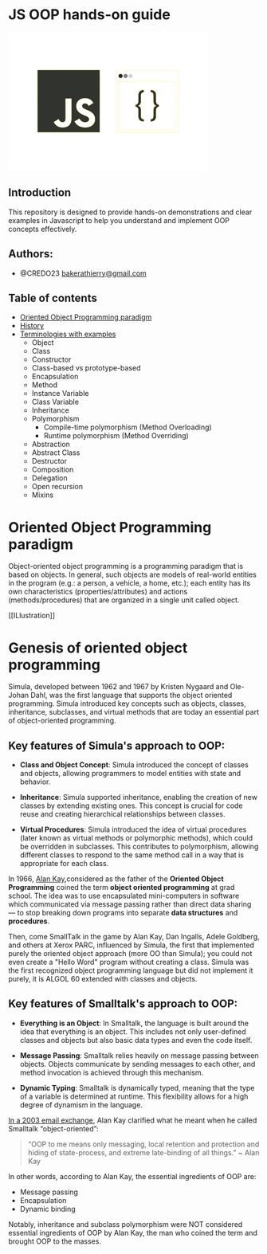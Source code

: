 # JS OOP hands-on guide

<img src="./assets/images/poo.png">

## Introduction

This repository is designed to provide hands-on demonstrations and clear examples in Javascript to help you understand and implement OOP concepts effectively.

## Authors:

- @CREDO23 <bakerathierry@gmail.com>

## Table of contents

- [Oriented Object Programming paradigm](<Oriented Object Programming paradigm>)
- [History](History)
- [Terminologies with examples](<Terminologies & examples>)
  - Object
  - Class
  - Constructor
  - Class-based vs prototype-based
  - Encapsulation
  - Method
  - Instance Variable
  - Class Variable
  - Inheritance
  - Polymorphism
    - Compile-time polymorphism (Method Overloading)
    - Runtime polymorphism (Method Overriding)
  - Abstraction
  - Abstract Class
  - Destructor
  - Composition
  - Delegation
  - Open recursion
  - Mixins

# Oriented Object Programming paradigm

Object-oriented object programming is a programming paradigm that is based on objects. In general, such objects are models of real-world entities in the program (e.g.: a person, a vehicle, a home, etc.); each entity has its own characteristics (properties/attributes) and actions (methods/procedures) that are organized in a single unit called object.

[[ILlustration]]

# Genesis of oriented object programming

Simula, developed between 1962 and 1967 by Kristen Nygaard and Ole-Johan Dahl, was the first language that supports the object oriented programming. Simula introduced key concepts such as objects, classes, inheritance, subclasses, and virtual methods that are today an essential part of object-oriented programming.

## Key features of Simula's approach to OOP:

- **Class and Object Concept**: Simula introduced the concept of classes and objects, allowing programmers to model entities with state and behavior.

- **Inheritance**: Simula supported inheritance, enabling the creation of new classes by extending existing ones. This concept is crucial for code reuse and creating hierarchical relationships between classes.

- **Virtual Procedures**: Simula introduced the idea of virtual procedures (later known as virtual methods or polymorphic methods), which could be overridden in subclasses. This contributes to polymorphism, allowing different classes to respond to the same method call in a way that is appropriate for each class.

In 1966, [Alan Kay](https://en.wikipedia.org/wiki/Alan_Kay),considered as the father of the **Oriented Object Programming** coined the term **object oriented programming** at grad school. The idea was to use encapsulated mini-computers in software which communicated via message passing rather than direct data sharing — to stop breaking down programs into separate **data structures** and **procedures**.

Then, come SmallTalk in the game by Alan Kay, Dan Ingalls, Adele Goldberg, and others at Xerox PARC, influenced by Simula, the first that implemented purely the oriented object approach (more OO than Simula); you could not even create a "Hello Word" program without creating a class. Simula was the first recognized object programming language but did not implement it purely, it is ALGOL 60 extended with classes and objects.

## Key features of Smalltalk's approach to OOP:

- **Everything is an Object**: In Smalltalk, the language is built around the idea that everything is an object. This includes not only user-defined classes and objects but also basic data types and even the code itself.

- **Message Passing**: Smalltalk relies heavily on message passing between objects. Objects communicate by sending messages to each other, and method invocation is achieved through this mechanism.

- **Dynamic Typing**: Smalltalk is dynamically typed, meaning that the type of a variable is determined at runtime. This flexibility allows for a high degree of dynamism in the language.

[In a 2003 email exchange](https://userpage.fu-berlin.de/~ram/pub/pub_jf47ht81Ht/doc_kay_oop_en), Alan Kay clarified what he meant when he called Smalltalk “object-oriented”:

> “OOP to me means only messaging, local retention and protection and hiding of state-process, and extreme late-binding of all things.”
> ~ Alan Kay

In other words, according to Alan Kay, the essential ingredients of OOP are:

- Message passing
- Encapsulation
- Dynamic binding

Notably, inheritance and subclass polymorphism were NOT considered essential ingredients of OOP by Alan Kay, the man who coined the term and brought OOP to the masses.
